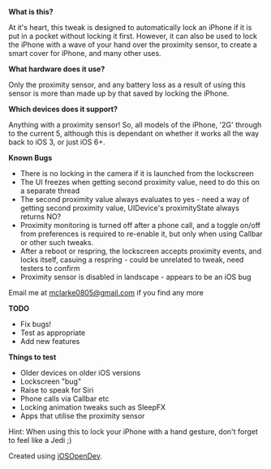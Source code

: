 **What is this?**

At it's heart, this tweak is designed to automatically lock an iPhone if it is put in a pocket without locking it first. However, it can also be used to lock the iPhone with a wave of your hand over the proximity sensor, to create a smart cover for iPhone, and many other uses. 

**What hardware does it use?**

Only the proximity sensor, and any battery loss as a result of using this sensor is more than made up by that saved by locking the iPhone.

**Which devices does it support?**

Anything with a proximity sensor! So, all models of the iPhone, '2G' through to the current 5, although this is dependant on whether it works all the way back to iOS 3, or just iOS 6+.

**Known Bugs**

- There is no locking in the camera if it is launched from the lockscreen
- The UI freezes when getting second proximity value, need to do this on a separate thread
- The second proximity value always evaluates to yes - need a way of getting second proximity value, UIDevice's proximityState always returns NO?
- Proximity monitoring is turned off after a phone call, and a toggle on/off from preferences is required to re-enable it, but only when using Callbar or other such tweaks.
- After a reboot or respring, the lockscreen accepts proximity events, and locks itself, casuing a respring - could be unrelated to tweak, need testers to confirm
- Proximity sensor is disabled in landscape - appears to be an iOS bug

Email me at mclarke0805@gmail.com if you find any more

**TODO**

- Fix bugs!
- Test as appropriate
- Add new features

**Things to test**

- Older devices on older iOS versions
- Lockscreen "bug"
- Raise to speak for Siri
- Phone calls via Callbar etc
- Locking animation tweaks such as SleepFX
- Apps that utilise the proximity sensor

Hint: When using this to lock your iPhone with a hand gesture, don't forget to feel like a Jedi ;)

Created using <a href="https://github.com/kokoabim/iOSOpenDev">iOSOpenDev</a>.
